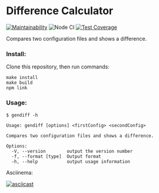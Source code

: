 # Difference Calculator

[![Maintainability](https://api.codeclimate.com/v1/badges/b300e1d414779d18d8c9/maintainability)](https://codeclimate.com/github/alezi06/js-project-lvl2/maintainability)
![Node CI](https://github.com/alezi06/frontend-project-lvl2/workflows/Node%20CI/badge.svg)
[![Test Coverage](https://api.codeclimate.com/v1/badges/b300e1d414779d18d8c9/test_coverage)](https://codeclimate.com/github/alezi06/js-project-lvl2/test_coverage)

Compares two configuration files and shows a difference.

### Install:

Clone this repository, then run commands:

```
make install
make build
npm link
```
### Usage:

```
$ gendiff -h

Usage: gendiff [options] <firstConfig> <secondConfig>

Compares two configuration files and shows a difference.

Options:
  -V, --version        output the version number
  -f, --format [type]  Output format
  -h, --help           output usage information
``` 

Asciinema:

[![asciicast](https://asciinema.org/a/pz6UIsPYWh8tBluLfJd0iXpb2.svg)](https://asciinema.org/a/pz6UIsPYWh8tBluLfJd0iXpb2)
